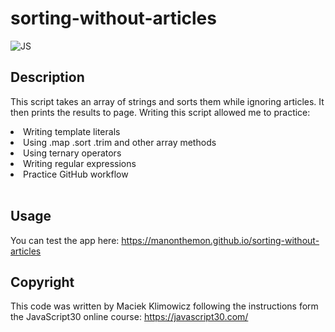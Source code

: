 # sorting-without-articles

![JS](https://img.shields.io/badge/JavaScript-323330?style=for-the-badge&logo=javascript&logoColor=F7DF1E) 

## Description

This script takes an array of strings and sorts them while ignoring articles. It then prints the results to page. Writing this script allowed me to practice:

<li>Writing template literals</li>
<li>Using .map .sort .trim and other array methods</li>
<li>Using ternary operators</li>
<li>Writing regular expressions</li>
<li>Practice GitHub workflow</li><br>

## Usage

You can test the app here: https://manonthemon.github.io/sorting-without-articles

## Copyright

This code was written by Maciek Klimowicz following the instructions form the JavaScript30 online course: https://javascript30.com/